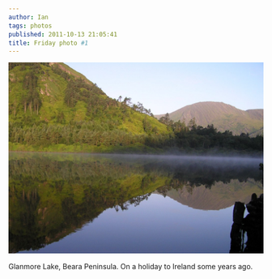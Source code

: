 ```yaml
---
author: Ian
tags: photos
published: 2011-10-13 21:05:41
title: Friday photo #1
---
```

<a href="glanmore-lake.jpg"><div class="img-full">![Glanmore Lake](glanmore-lake-small.jpg)</div></a>

Glanmore Lake, Beara Peninsula.  On a holiday to Ireland some years ago.
